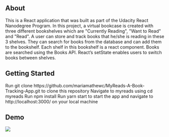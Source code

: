<h2>About</h2>
This is a React application that was built as part of the Udacity React Nanodegree Program. In this project, a virtual bookcase is created with three different bookshelves which are "Currently Reading", "Want to Read" and "Read". A user can store and track books that he/she is reading in these 3 shelves. They can search for books from the database and can add them to the bookshelf. Each shelf in this bookshelf is a react component. Books are searched using the Books API. React’s setState enables users to switch books between shelves.


<h2>Getting Started</h2>
Run git clone https://github.com/mariamathewc/MyReads-A-Book-Tracking-App.git to clone this repository
Navigate to myreads using cd myreads 
Run npm install
Run yarn start to start the app and navigate to http://localhost:3000/ on your local machine

<h2>Demo</h2>

![](gif/myReads.gif)
